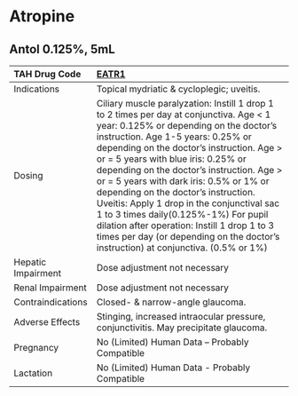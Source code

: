 # Atropine

## Antol 0.125%, 5mL

| TAH Drug Code      | [EATR1](https://www.tahsda.org.tw/drugs/hissearch.php?drug_code=EATR1)                                                                                                                                                                                                                                                                                                                                                                                                                                                                                                                                                |
|:-------------------|:----------------------------------------------------------------------------------------------------------------------------------------------------------------------------------------------------------------------------------------------------------------------------------------------------------------------------------------------------------------------------------------------------------------------------------------------------------------------------------------------------------------------------------------------------------------------------------------------------------------------|
| Indications        | Topical mydriatic & cycloplegic; uveitis.                                                                                                                                                                                                                                                                                                                                                                                                                                                                                                                                                                             |
| Dosing             | Ciliary muscle paralyzation: Instill 1 drop 1 to 2 times per day at conjunctiva. Age < 1 year: 0.125% or depending on the doctor’s instruction. Age 1-5 years: 0.25% or depending on the doctor’s instruction. Age > or = 5 years with blue iris: 0.25% or depending on the doctor’s instruction. Age > or = 5 years with dark iris: 0.5% or 1% or depending on the doctor’s instruction. Uveitis: Apply 1 drop in the conjunctival sac 1 to 3 times daily(0.125%-1%) For pupil dilation after operation: Instill 1 drop 1 to 3 times per day (or depending on the doctor’s instruction) at conjunctiva. (0.5% or 1%) |
| Hepatic Impairment | Dose adjustment not necessary                                                                                                                                                                                                                                                                                                                                                                                                                                                                                                                                                                                         |
| Renal Impairment   | Dose adjustment not necessary                                                                                                                                                                                                                                                                                                                                                                                                                                                                                                                                                                                         |
| Contraindications  | Closed- & narrow-angle glaucoma.                                                                                                                                                                                                                                                                                                                                                                                                                                                                                                                                                                                      |
| Adverse Effects    | Stinging, increased intraocular pressure, conjunctivitis. May precipitate glaucoma.                                                                                                                                                                                                                                                                                                                                                                                                                                                                                                                                   |
| Pregnancy          | No (Limited) Human Data – Probably Compatible                                                                                                                                                                                                                                                                                                                                                                                                                                                                                                                                                                         |
| Lactation          | No (Limited) Human Data - Probably Compatible                                                                                                                                                                                                                                                                                                                                                                                                                                                                                                                                                                         |

